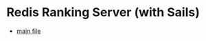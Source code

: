 # Redis Ranking Server (with Sails)

* [main file](https://github.com/varmil/redis_rankingserver/blob/master/api/controllers/ScoreController.js)
